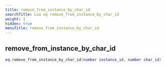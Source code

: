 ```yaml
---
title: remove_from_instance_by_char_id
searchTitle: Lua eq remove_from_instance_by_char_id
weight: 1
hidden: true
menuTitle: remove_from_instance_by_char_id
---
```

## remove_from_instance_by_char_id
```lua
eq.remove_from_instance_by_char_id(number instance_id, number char_id) -- void
```